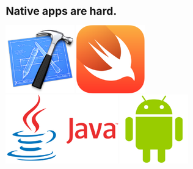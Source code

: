 <!-- .slide: data-background="../assets/images/bg-fail.gif" data-background-size="cover" -->

#  Native apps are hard.

<img src="../assets/images/Logo_xcode.png" width="180" alt="Xcode"> 
<img src="../assets/images/Apple_Swift_Logo.png" width="180" alt="Swift"> 
<img src="../assets/images/java-logo-transparent.png" height="180" alt="Xcode"> 
<img src="../assets/images/1024px-Android_logo.png" height="180" alt="Xcode">